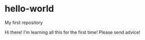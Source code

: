 # hello-world
My first repository

Hi there! I'm learning all this for the first time! Please send advice!
